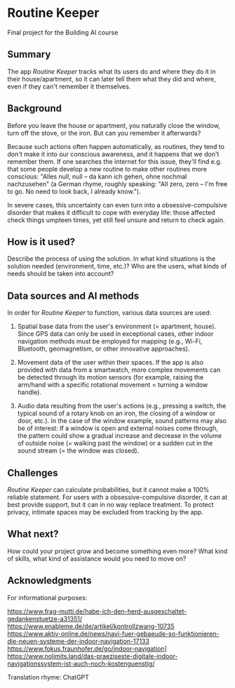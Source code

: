 # Routine Keeper

Final project for the Building AI course


## Summary

The app *Routine Keeper* tracks what its users do and where they do it in their house/apartment, so it can later tell them what they did and where, even if they can't remember it themselves.


## Background

Before you leave the house or apartment, you naturally close the window, turn off the stove, or the iron. But can you remember it afterwards?

Because such actions often happen automatically, as routines, they tend to don't make it into our conscious awareness, and it happens that we don't remember them. If one searches the internet for this issue, they'll find e.g. that some people develop a new routine to make other routines more conscious: "Alles null, null – da kann ich gehen, ohne nochmal nachzusehen" (a German rhyme, roughly speaking: "All zero, zero – I'm free to go. No need to look back, I already know.").

In severe cases, this uncertainty can even turn into a obsessive-compulsive disorder that makes it difficult to cope with everyday life: those affected check things umpteen times, yet still feel unsure and return to check again.


## How is it used?

Describe the process of using the solution. In what kind situations is the solution needed (environment, time, etc.)? Who are the users, what kinds of needs should be taken into account?



## Data sources and AI methods
In order for *Routine Keeper* to function, various data sources are used:

1. Spatial base data from the user's environment (= apartment, house). Since GPS data can only be used in exceptional cases, other indoor navigation methods must be employed for mapping (e.g., Wi-Fi, Bluetooth, geomagnetism, or other innovative approaches).

2. Movement data of the user within their spaces. If the app is also provided with data from a smartwatch, more complex movements can be detected through its motion sensors (for example, raising the arm/hand with a specific rotational movement = turning a window handle).

3. Audio data resulting from the user's actions (e.g., pressing a switch, the typical sound of a rotary knob on an iron, the closing of a window or door, etc.). In the case of the window example, sound patterns may also be of interest: If a window is open and external noises come through, the pattern could show a gradual increase and decrease in the volume of outside noise (= walking past the window) or a sudden cut in the sound stream (= the window was closed).

## Challenges

*Routine Keeper* can calculate probabilities, but it cannot make a 100% reliable statement. For users with a obsessive-compulsive disorder, it can at best provide support, but it can in no way replace treatment. To protect privacy, intimate spaces may be excluded from tracking by the app.


## What next?

How could your project grow and become something even more? What kind of skills, what kind of assistance would you  need to move on? 


## Acknowledgments

For informational purposes:

https://www.frag-mutti.de/habe-ich-den-herd-ausgeschaltet-gedankenstuetze-a31351/
https://www.enableme.de/de/artikel/kontrollzwang-10735
https://www.aktiv-online.de/news/navi-fuer-gebaeude-so-funktionieren-die-neuen-systeme-der-indoor-navigation-17133
https://www.fokus.fraunhofer.de/go/indoor-navigation]
https://www.nolimits.land/das-praeziseste-digitale-indoor-navigationssystem-ist-auch-noch-kostenguenstig/

Translation rhyme:
ChatGPT

